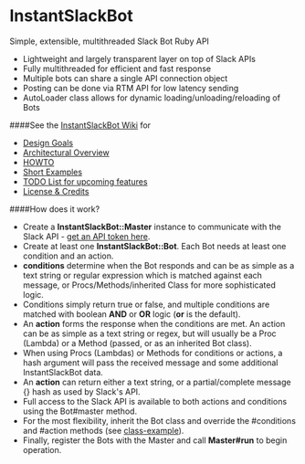 # InstantSlackBot
Simple, extensible, multithreaded Slack Bot Ruby API 
- Lightweight and largely transparent layer on top of Slack APIs
- Fully multithreaded for efficient and fast response
- Multiple bots can share a single API connection object
- Posting can be done via RTM API for low latency sending
- AutoLoader class allows for dynamic loading/unloading/reloading of Bots

####See the [InstantSlackBot Wiki](https://github.com/robzr/instant-slack-bot/wiki) for
- [Design Goals](https://github.com/robzr/instant-slack-bot/wiki)
- [Architectural Overview](https://github.com/robzr/instant-slack-bot/wiki/Architecture)
- [HOWTO](https://github.com/robzr/instant-slack-bot/wiki/HOWTO)
- [Short Examples](https://github.com/robzr/instant-slack-bot/wiki/Short-Examples)
- [TODO List for upcoming features](https://github.com/robzr/instant-slack-bot/wiki/TODO)
- [License & Credits](https://github.com/robzr/instant-slack-bot/wiki)

####How does it work?
* Create a **InstantSlackBot::Master** instance to communicate with the Slack API - 
[get an API token here](https://api.slack.com/docs/oauth-test-tokens).
* Create at least one **InstantSlackBot::Bot**. Each Bot needs at least one condition and an action.
* **conditions** determine when the Bot responds and can be as simple as a text string or 
  regular expression which is matched against each message, or Procs/Methods/inherited Class for more sophisticated logic.
* Conditions simply return true or false, and multiple conditions are matched with boolean **AND** or **OR** logic (**or** is the default).
* An **action** forms the response when the conditions are met. An action can be as simple as a text string or regex, but 
will usually be a Proc (Lambda) or a Method (passed, or as an inherited Bot class).
* When using Procs (Lambdas) or Methods for conditions or actions, a hash argument will pass the received message and some additional InstantSlackBot data.
* An **action** can return either a text string, or a partial/complete message {} hash as used by Slack's API.
* Full access to the Slack API is available to both actions and conditions using the Bot#master method.
* For the most flexibility, inherit the Bot class and override the #conditions and #action methods (see [class-example](https://github.com/robzr/instant-slack-bot/blob/master/examples/class-bot)).
* Finally, register the Bots with the Master and call **Master#run** to begin operation.
